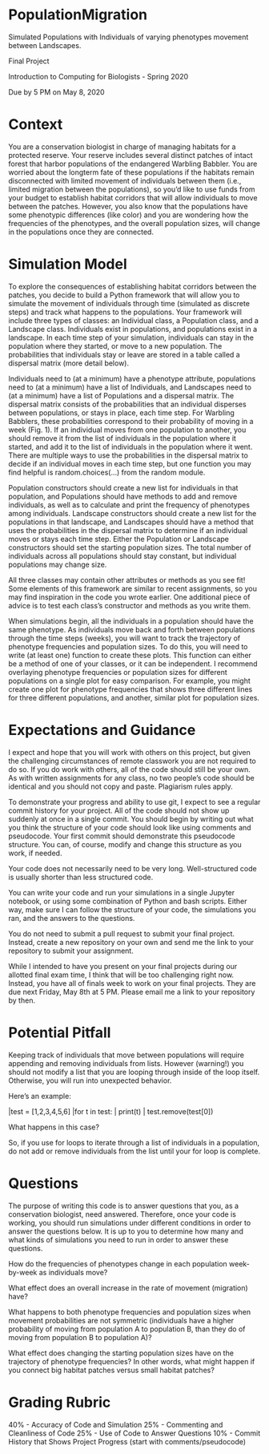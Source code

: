 # PopulationMigration

Simulated Populations with Individuals of varying phenotypes movement between Landscapes. 

Final Project

Introduction to Computing for Biologists - Spring 2020

Due by 5 PM on May 8, 2020

# Context

 You are a conservation biologist in charge of managing habitats for a protected
reserve. Your reserve includes several distinct patches of intact forest that harbor
populations of the endangered Warbling Babbler. You are worried about the longterm fate of these populations if the habitats remain disconnected with limited
movement of individuals between them (i.e., limited migration between the
populations), so youʼd like to use funds from your budget to establish habitat
corridors that will allow individuals to move between the patches. However, you also
know that the populations have some phenotypic differences (like color) and you are
wondering how the frequencies of the phenotypes, and the overall population sizes,
will change in the populations once they are connected.

# Simulation Model

 To explore the consequences of establishing habitat corridors between the patches,
you decide to build a Python framework that will allow you to simulate the
movement of individuals through time (simulated as discrete steps) and track what
happens to the populations. Your framework will include three types of classes: an
Individual class, a Population class, and a Landscape class. Individuals exist in
populations, and populations exist in a landscape. In each time step of your
simulation, individuals can stay in the population where they started, or move to a
new population. The probabilities that individuals stay or leave are stored in a table
called a dispersal matrix (more detail below).

 Individuals need to (at a minimum) have a phenotype attribute, populations need to
(at a minimum) have a list of Individuals, and Landscapes need to (at a minimum)
have a list of Populations and a dispersal matrix. The dispersal matrix consists of
the probabilities that an individual disperses between populations, or stays in place,
each time step. For Warbling Babblers, these probabilities correspond to their
probability of moving in a week (Fig. 1). If an individual moves from one population
to another, you should remove it from the list of individuals in the population where
it started, and add it to the list of individuals in the population where it went. There
are multiple ways to use the probabilities in the dispersal matrix to decide if an
individual moves in each time step, but one function you may find helpful is
random.choices(…) from the random module.

 Population constructors should create a new list for individuals in that population,
and Populations should have methods to add and remove individuals, as well as to
calculate and print the frequency of phenotypes among individuals. Landscape
constructors should create a new list for the populations in that landscape, and
Landscapes should have a method that uses the probabilities in the dispersal
matrix to determine if an individual moves or stays each time step. Either the
Population or Landscape constructors should set the starting population sizes. The
total number of individuals across all populations should stay constant, but
individual populations may change size.

 All three classes may contain other attributes or methods as you see fit! Some
elements of this framework are similar to recent assignments, so you may find
inspiration in the code you wrote earlier. One additional piece of advice is to test
each classʼs constructor and methods as you write them.

 When simulations begin, all the individuals in a population should have the same
phenotype. As individuals move back and forth between populations through the
time steps (weeks), you will want to track the trajectory of phenotype frequencies
and population sizes. To do this, you will need to write (at least one) function to
create these plots. This function can either be a method of one of your classes, or it
can be independent. I recommend overlaying phenotype frequencies or population
sizes for different populations on a single plot for easy comparison. For example,
you might create one plot for phenotype frequencies that shows three different lines
for three different populations, and another, similar plot for population sizes.

# Expectations and Guidance

 I expect and hope that you will work with others on this project, but given the
challenging circumstances of remote classwork you are not required to do so. If you
do work with others, all of the code should still be your own. As with written
assignments for any class, no two peopleʼs code should be identical and you should
not copy and paste. Plagiarism rules apply.

 To demonstrate your progress and ability to use git, I expect to see a regular commit
history for your project. All of the code should not show up suddenly at once in a
single commit. You should begin by writing out what you think the structure of your
code should look like using comments and pseudocode. Your first commit should
demonstrate this pseudocode structure. You can, of course, modify and change this
structure as you work, if needed.

 Your code does not necessarily need to be very long. Well-structured code is usually
shorter than less structured code.

 You can write your code and run your simulations in a single Jupyter notebook, or
using some combination of Python and bash scripts. Either way, make sure I can
follow the structure of your code, the simulations you ran, and the answers to the
questions.

 You do not need to submit a pull request to submit your final project. Instead, create
a new repository on your own and send me the link to your repository to submit your
assignment.

 While I intended to have you present on your final projects during our allotted final
exam time, I think that will be too challenging right now. Instead, you have all of
finals week to work on your final projects. They are due next Friday, May 8th at 5
PM. Please email me a link to your repository by then.


# Potential Pitfall

Keeping track of individuals that move between populations will require appending
and removing individuals from lists. However (warning!) you should not modify a list
that you are looping through inside of the loop itself. Otherwise, you will run into
unexpected behavior. 

Hereʼs an example:

|test = [1,2,3,4,5,6]
|for t in test:
| print(t)
| test.remove(test[0])
 
What happens in this case?

So, if you use for loops to iterate through a list of individuals in a population, do not
add or remove individuals from the list until your for loop is complete.

# Questions

The purpose of writing this code is to answer questions that you, as a conservation
biologist, need answered. Therefore, once your code is working, you should run
simulations under different conditions in order to answer the questions below. It is
up to you to determine how many and what kinds of simulations you need to run in
order to answer these questions.

How do the frequencies of phenotypes change in each population week-by-week as
individuals move?

What effect does an overall increase in the rate of movement (migration) have?

What happens to both phenotype frequencies and population sizes when movement 
probabilities are not symmetric (individuals have a higher probability of moving 
from population A to population B, than they do of moving from population B to population A)?

What effect does changing the starting population sizes have on the trajectory of
phenotype frequencies? In other words, what might happen if you connect big habitat patches versus small habitat patches?

# Grading Rubric

40% - Accuracy of Code and Simulation
25% - Commenting and Cleanliness of Code
25% - Use of Code to Answer Questions
10% - Commit History that Shows Project Progress (start with comments/pseudocode)
